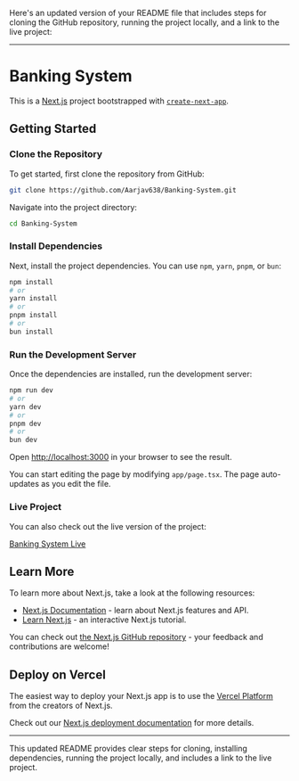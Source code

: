 Here's an updated version of your README file that includes steps for cloning the GitHub repository, running the project locally, and a link to the live project:

---

# Banking System

This is a [Next.js](https://nextjs.org/) project bootstrapped with [`create-next-app`](https://github.com/vercel/next.js/tree/canary/packages/create-next-app).

## Getting Started

### Clone the Repository

To get started, first clone the repository from GitHub:

```bash
git clone https://github.com/Aarjav638/Banking-System.git
```

Navigate into the project directory:

```bash
cd Banking-System
```

### Install Dependencies

Next, install the project dependencies. You can use `npm`, `yarn`, `pnpm`, or `bun`:

```bash
npm install
# or
yarn install
# or
pnpm install
# or
bun install
```

### Run the Development Server

Once the dependencies are installed, run the development server:

```bash
npm run dev
# or
yarn dev
# or
pnpm dev
# or
bun dev
```

Open [http://localhost:3000](http://localhost:3000) in your browser to see the result.

You can start editing the page by modifying `app/page.tsx`. The page auto-updates as you edit the file.

### Live Project

You can also check out the live version of the project:

[Banking System Live](https://aarjav-banking-system.vercel.app/)

## Learn More

To learn more about Next.js, take a look at the following resources:

- [Next.js Documentation](https://nextjs.org/docs) - learn about Next.js features and API.
- [Learn Next.js](https://nextjs.org/learn) - an interactive Next.js tutorial.

You can check out [the Next.js GitHub repository](https://github.com/vercel/next.js/) - your feedback and contributions are welcome!

## Deploy on Vercel

The easiest way to deploy your Next.js app is to use the [Vercel Platform](https://vercel.com/new?utm_medium=default-template&filter=next.js&utm_source=create-next-app&utm_campaign=create-next-app-readme) from the creators of Next.js.

Check out our [Next.js deployment documentation](https://nextjs.org/docs/deployment) for more details.

---

This updated README provides clear steps for cloning, installing dependencies, running the project locally, and includes a link to the live project.

